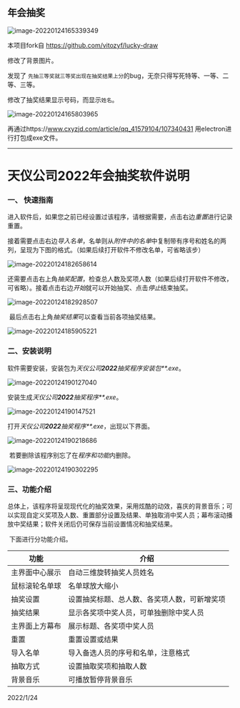 ## 年会抽奖

![image-20220124165339349](https://gitee.com/tsuiwade/images/raw/master/image-20220124165339349.png)

本项目fork自 https://github.com/vitozyf/lucky-draw 


修改了背景图片。

发现了 `先抽三等奖就三等奖出现在抽奖结果上分`的bug，无奈只得写死特等、一等、二等、三等。

修改了抽奖结果显示号码，而显示`姓名`。

![image-20220124165803965](https://gitee.com/tsuiwade/images/raw/master/image-20220124165803965.png)


再通过https://www.cxyzjd.com/article/qq_41579104/107340431 用electron进行打包成exe文件。



---

# 天仪公司2022年会抽奖软件说明

### 一、 快速指南

进入软件后，如果您之前已经设置过该程序，请根据需要，点击右边*重置*进行记录重置。

接着需要点击右边*导入名单*，名单则从*附件中的名单*中复制带有序号和姓名的两列，呈现为下图的格式。（如果后续打开软件不修改名单，可省略该步）

![image-20220124182658614](C:\Users\hp\AppData\Roaming\Typora\typora-user-images\image-20220124182658614.png)

还需要点击右上角*抽奖配置*，检查总人数及奖项人数（如果后续打开软件不修改，可省略）。接着点击右边*开始*就可以开始抽奖、点击*停止*结束抽奖。

![image-20220124182928507](https://gitee.com/tsuiwade/images/raw/master/image-20220124182928507.png)

​    最后点击右上角*抽奖结果*可以查看当前各项抽奖结果。

![image-20220124185905221](https://gitee.com/tsuiwade/images/raw/master/img/image-20220124185905221.png)



 

### 二、安装说明

​    软件需要安装，安装包为*天仪公司**2022**抽奖程序安装包**.exe*。

![image-20220124190127040](https://gitee.com/tsuiwade/images/raw/master/img/image-20220124190127040.png)

安装生成*天仪公司**2022**抽奖程序**.exe*。

![image-20220124190147521](https://gitee.com/tsuiwade/images/raw/master/img/image-20220124190147521.png)

打开*天仪公司**2022**抽奖程序**.exe*，出现以下界面。

![image-20220124190218686](https://gitee.com/tsuiwade/images/raw/master/img/image-20220124190218686.png)

​     若要删除该程序别忘了在*程序和功能*内删除。

![image-20220124190302295](https://gitee.com/tsuiwade/images/raw/master/img/image-20220124190302295.png)



### 三、功能介绍

​    总体上，该程序将呈现现代化的抽奖效果，采用炫酷的动效，喜庆的背景音乐；可以实现自定义奖项及人数、重置部分设置及结果、单独取消中奖人员；幕布滚动播放中奖结果；软件关闭后仍可保存当前设置情况和抽奖结果。

​    下面进行分功能介绍。

| 功能           | 介绍                                         |
| -------------- | -------------------------------------------- |
| 主界面中心展示 | 自动三维旋转抽奖人员姓名                     |
| 鼠标滚轮名单球 | 名单球放大缩小                               |
| 抽奖设置       | 设置抽奖标题、总人数、各奖项人数，可新增奖项 |
| 抽奖结果       | 显示各奖项中奖人员，可单独删除中奖人员       |
| 主界面上方幕布 | 展示标题、各奖项中奖人员                     |
| 重置           | 重置设置或结果                               |
| 导入名单       | 导入备选人员的序号和名单，注意格式           |
| 抽取方式       | 设置抽取奖项和抽取人数                       |
| 背景音乐       | 可播放暂停背景音乐                           |

 

 

 

 

2022/1/24
